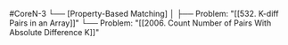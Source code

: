 #CoreN-3
└── [Property-Based Matching]
    │
    ├── Problem: "[[532. K-diff Pairs in an Array]]"
    └── Problem: "[[2006. Count Number of Pairs With Absolute Difference K]]"